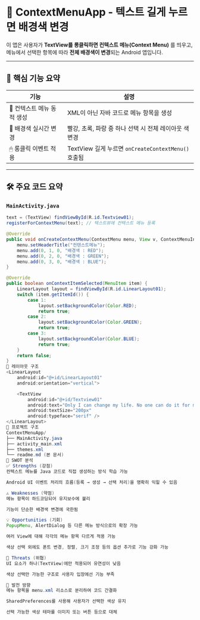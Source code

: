 # 🎨 ContextMenuApp - 텍스트 길게 누르면 배경색 변경

이 앱은 사용자가 **TextView를 롱클릭하면 컨텍스트 메뉴(Context Menu)** 를 띄우고,  
메뉴에서 선택한 항목에 따라 **전체 배경색이 변경**되는 Android 앱입니다.

---

## 📱 핵심 기능 요약

| 기능                          | 설명                                                       |
|-------------------------------|------------------------------------------------------------|
| 🟰 컨텍스트 메뉴 동적 생성    | XML이 아닌 자바 코드로 메뉴 항목을 생성                     |
| 🎨 배경색 실시간 변경         | 빨강, 초록, 파랑 중 하나 선택 시 전체 레이아웃 색 변경      |
| 🖱 롱클릭 이벤트 적용         | TextView 길게 누르면 `onCreateContextMenu()` 호출됨         |

---

## 🛠 주요 코드 요약

### `MainActivity.java`

```java
text = (TextView) findViewById(R.id.Textview01);
registerForContextMenu(text); // 텍스트뷰에 컨텍스트 메뉴 등록

@Override
public void onCreateContextMenu(ContextMenu menu, View v, ContextMenuInfo menuInfo) {
    menu.setHeaderTitle("컨텐스트메뉴");
    menu.add(0, 1, 0, "배경색 : RED");
    menu.add(0, 2, 0, "배경색 : GREEN");
    menu.add(0, 3, 0, "배경색 : BLUE");
}

@Override
public boolean onContextItemSelected(MenuItem item) {
    LinearLayout layout = findViewById(R.id.LinearLayout01);
    switch (item.getItemId()) {
        case 1:
            layout.setBackgroundColor(Color.RED);
            return true;
        case 2:
            layout.setBackgroundColor(Color.GREEN);
            return true;
        case 3:
            layout.setBackgroundColor(Color.BLUE);
            return true;
    }
    return false;
}
🧱 레이아웃 구조
<LinearLayout
    android:id="@+id/LinearLayout01"
    android:orientation="vertical">

    <TextView
        android:id="@+id/Textview01"
        android:text="Only I can change my life. No one can do it for me."
        android:textSize="200px"
        android:typeface="serif" />
</LinearLayout>
📁 프로젝트 구조
ContextMenuApp/
├── MainActivity.java
├── activity_main.xml
├── themes.xml
└── readme.md (본 문서)
🧠 SWOT 분석
✅ Strengths (강점)
컨텍스트 메뉴를 Java 코드로 직접 생성하는 방식 학습 가능

Android UI 이벤트 처리의 흐름(등록 → 생성 → 선택 처리)을 명확히 익힐 수 있음

⚠️ Weaknesses (약점)
메뉴 항목이 하드코딩되어 유지보수에 불리

기능이 단순한 배경색 변경에 국한됨

💡 Opportunities (기회)
PopupMenu, AlertDialog 등 다른 메뉴 방식으로의 확장 가능

여러 View에 대해 각각의 메뉴 항목 다르게 적용 가능

색상 선택 외에도 폰트 변경, 정렬, 크기 조정 등의 옵션 추가로 기능 강화 가능

🚫 Threats (위협)
UI 요소가 하나(TextView)에만 적용되어 유연성이 낮음

색상 선택만 가능한 구조로 사용자 입장에선 기능 부족

🔧 발전 방향
메뉴 항목을 menu.xml 리소스로 분리하여 코드 간결화

SharedPreferences를 사용해 사용자가 선택한 색상 유지

선택 가능한 색상 테마를 이미지 또는 버튼 등으로 대체


